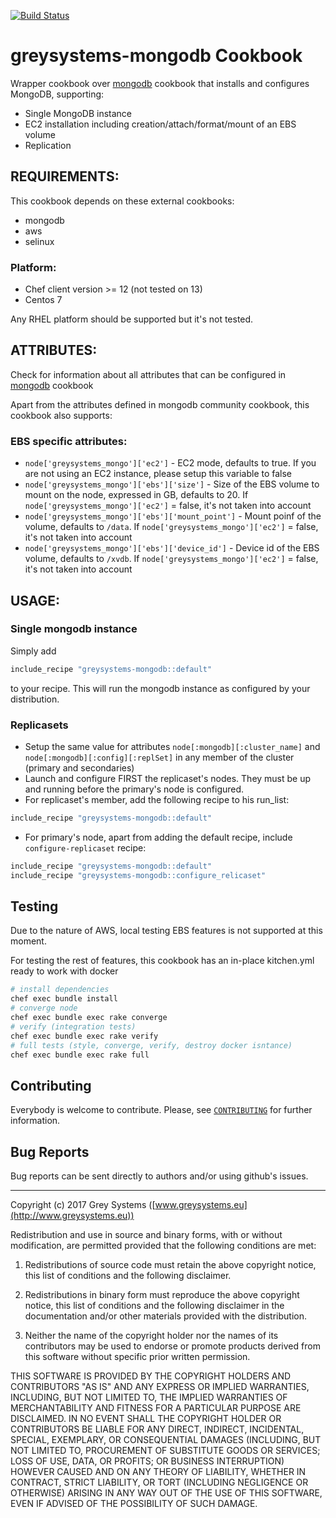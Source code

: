 [![Build Status](https://travis-ci.org/grey-systems/chef-greysystems-mongodb.svg?branch=master)](https://travis-ci.org/grey-systems/chef-greysystems-mongodb)

# greysystems-mongodb Cookbook

Wrapper cookbook over [mongodb](https://supermarket.chef.io/cookbooks/mongodb) cookbook that installs and configures MongoDB, supporting:

* Single MongoDB instance
* EC2 installation including creation/attach/format/mount of an EBS volume
* Replication


## REQUIREMENTS:

 This cookbook depends on these external cookbooks:

 - mongodb
 - aws
 - selinux

### Platform:

* Chef client version >= 12 (not tested on 13)
* Centos 7

Any RHEL platform should be supported but it's not tested.

## ATTRIBUTES:

Check for information about all attributes that can be configured in [mongodb](https://supermarket.chef.io/cookbooks/mongodb) cookbook

Apart from the attributes defined in mongodb community cookbook, this cookbook also supports:


### EBS specific attributes:

* `node['greysystems_mongo']['ec2']` - EC2 mode, defaults to true. If you are not using an EC2 instance, please setup this variable to false
* `node['greysystems_mongo']['ebs']['size']` - Size of the EBS volume to mount on the node, expressed in GB, defaults to 20. If `node['greysystems_mongo']['ec2']` = false, it's not taken into account
* `node['greysystems_mongo']['ebs']['mount_point']` - Mount poinf of the volume, defaults to `/data`. If `node['greysystems_mongo']['ec2']` = false, it's not taken into account
* `node['greysystems_mongo']['ebs']['device_id']` - Device id of the EBS volume, defaults to `/xvdb`. If `node['greysystems_mongo']['ec2']` = false, it's not taken into account

## USAGE:

### Single mongodb instance

Simply add

```ruby
include_recipe "greysystems-mongodb::default"
```

to your recipe. This will run the mongodb instance as configured by your distribution.

### Replicasets

* Setup the same value for attributes  `node[:mongodb][:cluster_name]` and `node[:mongodb][:config][:replSet]` in any member of the cluster (primary and secondaries)
* Launch and configure FIRST the replicaset's nodes. They must be up and running before the primary's node is configured.
* For replicaset's member, add the following recipe to his run_list:
```ruby
include_recipe "greysystems-mongodb::default"
```
* For primary's node, apart from adding the default recipe, include `configure-replicaset` recipe:
```ruby
include_recipe "greysystems-mongodb::default"
include_recipe "greysystems-mongodb::configure_relicaset"
```

Testing
----------
Due to the nature of AWS, local testing EBS features is not supported at this moment.

For testing the rest of features, this cookbook has an in-place kitchen.yml ready to work with docker

``` bash
# install dependencies
chef exec bundle install
# converge node
chef exec bundle exec rake converge
# verify (integration tests)
chef exec bundle exec rake verify
# full tests (style, converge, verify, destroy docker isntance)
chef exec bundle exec rake full

```


Contributing
------------
Everybody is welcome to contribute. Please, see [`CONTRIBUTING`][contrib] for further information.

[contrib]: CONTRIBUTING.md

Bug Reports
-----------

Bug reports can be sent directly to authors and/or using github's issues.


-------

Copyright (c) 2017 Grey Systems ([www.greysystems.eu](http://www.greysystems.eu))

Redistribution and use in source and binary forms, with or without modification, are permitted provided that the following conditions are met:

1. Redistributions of source code must retain the above copyright notice, this list of conditions and the following disclaimer.

2. Redistributions in binary form must reproduce the above copyright notice, this list of conditions and the following disclaimer in the documentation and/or other materials provided with the distribution.

3. Neither the name of the copyright holder nor the names of its contributors may be used to endorse or promote products derived from this software without specific prior written permission.

THIS SOFTWARE IS PROVIDED BY THE COPYRIGHT HOLDERS AND CONTRIBUTORS "AS IS" AND ANY EXPRESS OR IMPLIED WARRANTIES, INCLUDING, BUT NOT LIMITED TO, THE IMPLIED WARRANTIES OF MERCHANTABILITY AND FITNESS FOR A PARTICULAR PURPOSE ARE DISCLAIMED. IN NO EVENT SHALL THE COPYRIGHT HOLDER OR CONTRIBUTORS BE LIABLE FOR ANY DIRECT, INDIRECT, INCIDENTAL, SPECIAL, EXEMPLARY, OR CONSEQUENTIAL DAMAGES (INCLUDING, BUT NOT LIMITED TO, PROCUREMENT OF SUBSTITUTE GOODS OR SERVICES; LOSS OF USE, DATA, OR PROFITS; OR BUSINESS INTERRUPTION) HOWEVER CAUSED AND ON ANY THEORY OF LIABILITY, WHETHER IN CONTRACT, STRICT LIABILITY, OR TORT (INCLUDING NEGLIGENCE OR OTHERWISE) ARISING IN ANY WAY OUT OF THE USE OF THIS SOFTWARE, EVEN IF ADVISED OF THE POSSIBILITY OF SUCH DAMAGE.
